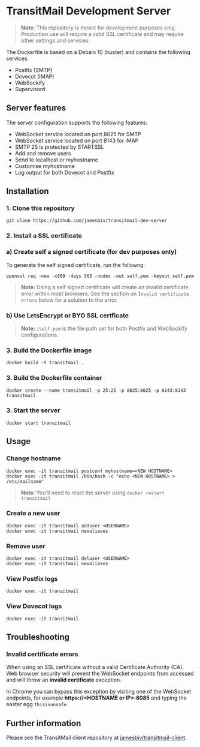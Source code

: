 # TransitMail Development Server

> <b>Note</b>: This repository is meant for development purposes only. Production use will require a valid SSL certificate and may require other settings and services.

The Dockerfile is based on a Debain 10 (buster) and contains the following services:

<ul>
<li>Postfix (SMTP)</li>
<li>Dovecot (IMAP)</li>
<li>WebSockify</li>
<li>Supervisord</li>
</ul>

## Server features

The server configuration supports the following features:

<ul>
<li>WebSocket service located on port 8025 for SMTP</li>
<li>WebSocket service located on port 8143 for IMAP</li>
<li>SMTP 25 is protected by STARTSSL</li>
<li>Add and remove users</li>
<li>Send to localhost or myhostname</li>
<li>Customise myhostname</li>
<li>Log output for both Dovecot and Postfix</li>
</ul>

## Installation

### 1. Clone this repository

```
git clone https://github.com/jamesbiv/transitmail-dev-server
```

### 2. Install a SSL certificate

### a) Create self a signed certificate (for dev purposes only)

To generate the self signed certificate, run the followng:

```
openssl req -new -x509 -days 365 -nodes -out self.pem -keyout self.pem
```

> <b>Note:</b> Using a self signed certificate will create an invalid certificate error within most browsers. See the section on `Invalid certificate errors` below for a solution to the error.

### b) Use LetsEncrypt or BYO SSL certficate

> <b>Note:</b> `/self.pem` is the file path set for both Postfix and WebSockify configurations.

### 3. Build the Dockerfile image

```
docker build -t transitmail .
```

### 3. Build the Dockerfile container

```
docker create --name transitmail -p 25:25 -p 8025:8025 -p 8143:8143 transitmail
```

### 3. Start the server

```
docker start transitmail
```

## Usage

### Change hostname

```
docker exec -it transitmail postconf myhostname=<NEW HOSTNAME>
docker exec -it transitmail /bin/bash -c "echo <NEW HOSTNAME> > /etc/mailname"
```

> <b>Note</b>: You'll need to reset the server using `docker restart transitmail`

### Create a new user

```
docker exec -it transitmail adduser <USERNAME>
docker exec -it transitmail newaliases
```

### Remove user

```
docker exec -it transitmail deluser <USERNAME>
docker exec -it transitmail newaliases
```

### View Postfix logs

```
docker exec -it transitmail
```

### View Dovecot logs

```
docker exec -it transitmail
```

## Troubleshooting

### Invalid certificate errors

When using an SSL certificate without a valid Certificate Authority (CA). Web browser security will prevent the WebSocket endpoints from accessed and will throw an <b>invalid certificate</b> exception.

In Chrome you can bypass this exception by visiting one of the WebSocket endpoints, for example <b>https://\<HOSTNAME or IP\>:8085</b> and typing the easter egg `thisisunsafe`.

## Further information

Please see the TransitMail client repository at [jamesbiv/transitmail-client](https://github.com/jamesbiv/transitmail-client).
